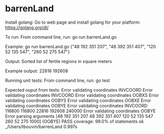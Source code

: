 # barrenLand
Install golang:
Go to web page and install golang for your platform: https://golang.org/dl/

To run:
From command line, run: go run barrenLand.go <Barren Land Coordinates>

Example: go run barrenLand.go {"48 192 351 207", "48 392 351 407", "120 52 135 547", "260 52 275 547"}

Output: Sorted list of fertile regions in square meters

Example output:
22816 192608 

Running unit tests:
From command line, run: go test

Expected ouput from tests:
  Error validating coordinates INVCOORD
  Error validating coordinates INVCOORD
  Error validating coordinates OOBXS
  Error validating coordinates OOBYS
  Error validating coordinates OOBXE
  Error validating coordinates OOBYE
  Error validating coordinates INVCOORD
  116800 116800
  22816 192608
  240000
  Error validating coordinates OOBYE
  Error parsing arguments [48 192 351 207 48 392 351 407 120 52 135 547 260 52 275 1000] (OOBYE)
  PASS
  coverage: 99.0% of statements
  ok  	_/Users/tbouvin/barrenLand	0.997s
